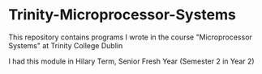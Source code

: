 # Trinity-Microprocessor-Systems
This repository contains programs I wrote in the course "Microprocessor Systems" at Trinity College Dublin

I had this module in Hilary Term, Senior Fresh Year (Semester 2 in Year 2)
